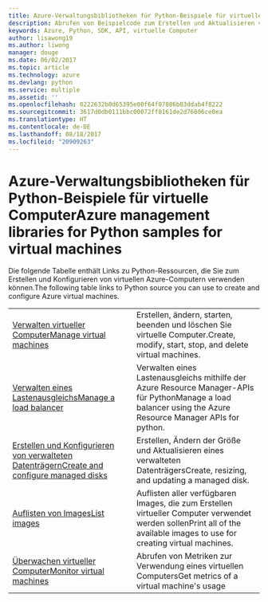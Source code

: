 ```yaml
---
title: Azure-Verwaltungsbibliotheken für Python-Beispiele für virtuelle Computer
description: Abrufen von Beispielcode zum Erstellen und Aktualisieren von virtuellen Azure-Computern mit den Azure-Verwaltungsbibliotheken für Python
keywords: Azure, Python, SDK, API, virtuelle Computer
author: lisawong19
ms.author: liwong
manager: douge
ms.date: 06/02/2017
ms.topic: article
ms.technology: azure
ms.devlang: python
ms.service: multiple
ms.assetid: ''
ms.openlocfilehash: 0222632b0d65395e00f64f07806b03ddab4f8222
ms.sourcegitcommit: 3617d0db0111bbc00072ff8161de2d76606ce0ea
ms.translationtype: HT
ms.contentlocale: de-DE
ms.lasthandoff: 08/18/2017
ms.locfileid: "20909263"
---
```

# <a name="azure-management-libraries-for-python-samples-for-virtual-machines"></a><span data-ttu-id="14bb8-104">Azure-Verwaltungsbibliotheken für Python-Beispiele für virtuelle Computer</span><span class="sxs-lookup"><span data-stu-id="14bb8-104">Azure management libraries for Python samples for virtual machines</span></span>

<span data-ttu-id="14bb8-105">Die folgende Tabelle enthält Links zu Python-Ressourcen, die Sie zum Erstellen und Konfigurieren von virtuellen Azure-Computern verwenden können.</span><span class="sxs-lookup"><span data-stu-id="14bb8-105">The following table links to Python source you can use to create and configure Azure virtual machines.</span></span>

| || 
|---|---|
| <span data-ttu-id="14bb8-106">[Verwalten virtueller Computer][1]</span><span class="sxs-lookup"><span data-stu-id="14bb8-106">[Manage virtual machines][1]</span></span> | <span data-ttu-id="14bb8-107">Erstellen, ändern, starten, beenden und löschen Sie virtuelle Computer.</span><span class="sxs-lookup"><span data-stu-id="14bb8-107">Create, modify, start, stop, and delete virtual machines.</span></span> |
| <span data-ttu-id="14bb8-108">[Verwalten eines Lastenausgleichs][2]</span><span class="sxs-lookup"><span data-stu-id="14bb8-108">[Manage a load balancer][2]</span></span> | <span data-ttu-id="14bb8-109">Verwalten eines Lastenausgleichs mithilfe der Azure Resource Manager-APIs für Python</span><span class="sxs-lookup"><span data-stu-id="14bb8-109">Manage a load balancer using the Azure Resource Manager APIs for python.</span></span> |
| <span data-ttu-id="14bb8-110">[Erstellen und Konfigurieren von verwalteten Datenträgern][3]</span><span class="sxs-lookup"><span data-stu-id="14bb8-110">[Create and configure managed disks][3]</span></span> | <span data-ttu-id="14bb8-111">Erstellen, Ändern der Größe und Aktualisieren eines verwalteten Datenträgers</span><span class="sxs-lookup"><span data-stu-id="14bb8-111">Create, resizing, and updating a managed disk.</span></span>|
| <span data-ttu-id="14bb8-112">[Auflisten von Images][4]</span><span class="sxs-lookup"><span data-stu-id="14bb8-112">[List images][4]</span></span> | <span data-ttu-id="14bb8-113">Auflisten aller verfügbaren Images, die zum Erstellen virtueller Computer verwendet werden sollen</span><span class="sxs-lookup"><span data-stu-id="14bb8-113">Print all of the available images to use for creating virtual machines.</span></span>| 
| <span data-ttu-id="14bb8-114">[Überwachen virtueller Computer][5]</span><span class="sxs-lookup"><span data-stu-id="14bb8-114">[Monitor virtual machines][5]</span></span> |<span data-ttu-id="14bb8-115">Abrufen von Metriken zur Verwendung eines virtuellen Computers</span><span class="sxs-lookup"><span data-stu-id="14bb8-115">Get metrics of a virtual machine's usage</span></span> | 

[1]: https://azure.microsoft.com/resources/samples/virtual-machines-python-manage/
[2]: https://azure.microsoft.com/resources/samples/network-python-manage-loadbalancer
[3]: python-sdk-azure-samples-managed-disks.md
[4]: python-sdk-azure-samples-list-images.md
[5]: python-sdk-azure-samples-monitor-vms.md
